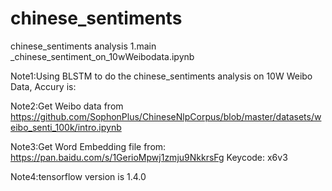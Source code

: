 # chinese_sentiments #
chinese_sentiments analysis 
1.main _chinese_sentiment_on_10wWeibodata.ipynb

Note1:Using BLSTM to do the chinese_sentiments analysis on 10W Weibo Data, Accury is:

Note2:Get Weibo data from https://github.com/SophonPlus/ChineseNlpCorpus/blob/master/datasets/weibo_senti_100k/intro.ipynb

Note3:Get Word Embedding file from: https://pan.baidu.com/s/1GerioMpwj1zmju9NkkrsFg Keycode: x6v3

Note4:tensorflow version is 1.4.0
